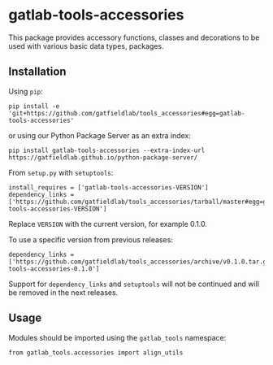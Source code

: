 # gatlab-tools-accessories

This package provides accessory functions, classes and decorations to be used with various basic data types, packages.

## Installation

Using `pip`:

    pip install -e 'git+https://github.com/gatfieldlab/tools_accessories#egg=gatlab-tools-accessories'

or using our Python Package Server as an extra index:

    pip install gatlab-tools-accessories --extra-index-url https://gatfieldlab.github.io/python-package-server/
    
From `setup.py` with `setuptools`:

    install_requires = ['gatlab-tools-accessories-VERSION']
    dependency_links = ['https://github.com/gatfieldlab/tools_accessories/tarball/master#egg=gatlab-tools-accessories-VERSION']

Replace `VERSION` with the current version, for example 0.1.0.

To use a specific version from previous releases:

    dependency_links = ['https://github.com/gatfieldlab/tools_accessories/archive/v0.1.0.tar.gz#egg=gatlab-tools-accessories-0.1.0']
    

Support for `dependency_links` and `setuptools` will not be continued and will be removed in the next releases.

## Usage

Modules should be imported using the `gatlab_tools` namespace:

    from gatlab_tools.accessories import align_utils

